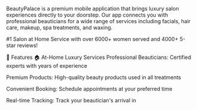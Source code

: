 BeautyPalace is a premium mobile application that brings luxury salon experiences directly to your doorstep. Our app connects you with professional beauticians for a wide range of services including facials, hair care, makeup, spa treatments, and waxing.

#1 Salon at Home Service with over 6000+ women served and 4000+ 5-star reviews!

🎯 Features
🏠 At-Home Luxury Services
Professional Beauticians: Certified experts with years of experience

Premium Products: High-quality beauty products used in all treatments

Convenient Booking: Schedule appointments at your preferred time

Real-time Tracking: Track your beautician's arrival in

